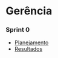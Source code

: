 # Gerência

### Sprint 0
  - [Planejamento](_docs/gerência/sprint0/plaining.md)
  - [Resultados](_docs/gerência/sprint0/results.md)